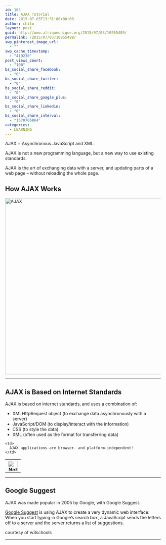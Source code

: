 ```yaml
---
id: 164
title: AJAX Tutorial
date: 2015-07-03T13:31:00+00:00
author: chito
layout: post
guid: http://www.afriqueunique.org/2015/07/03/10955489/
permalink: /2015/07/03/10955489/
swp_pinterest_image_url:
  - ""
swp_cache_timestamp:
  - "419230"
post_views_count:
  - "100"
bs_social_share_facebook:
  - "0"
bs_social_share_twitter:
  - "0"
bs_social_share_reddit:
  - "0"
bs_social_share_google_plus:
  - "0"
bs_social_share_linkedin:
  - "0"
bs_social_share_interval:
  - "1570705864"
categories:
  - LEARNING
---
```

AJAX = Asynchronous JavaScript and XML.

AJAX is not a new programming language, but a new way to use existing standards.

AJAX is the art of exchanging data with a server, and updating parts of a web page &#8211; without reloading the whole page.



## How AJAX Works

<img class="img-responsive" alt="AJAX" src="http://www.w3schools.com/ajax/ajax.gif" style="width:569px;height:auto;" /> 

* * *

## AJAX is Based on Internet Standards

AJAX is based on internet standards, and uses a combination of:

  * XMLHttpRequest object (to exchange data asynchronously with a server)
  * JavaScript/DOM (to display/interact with the information)
  * CSS (to style the data)
  * XML (often used as the format for transferring data)

<table class="lamp">
  <tr>
    <th style="width:34px;">
      <img src="http://www.w3schools.com/images/lamp.jpg" alt="Note" style="height:32px;width:32px;" />
    </th>
    
    <td>
      AJAX applications are browser- and platform-independent!
    </td>
  </tr>
</table>

* * *

## Google Suggest

AJAX was made popular in 2005 by Google, with Google Suggest.

<a target="_blank" href="http://www.google.com/" rel="noopener noreferrer">Google Suggest</a> is using AJAX to create a very dynamic web interface: When you start typing in Google&#8217;s search box, a JavaScript sends the letters off to a server and the server returns a list of suggestions.

courtesy of w3schools

* * *